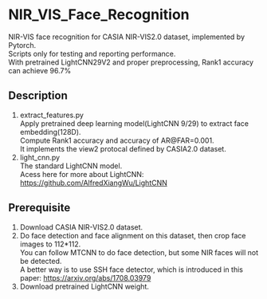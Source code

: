 # NIR_VIS_Face_Recognition
NIR-VIS face recognition for CASIA NIR-VIS2.0 dataset, implemented by Pytorch.      
Scripts only for testing and reporting performance.    
With pretrained LightCNN29V2 and proper preprocessing, Rank1 accuracy can achieve 96.7%     

## Description
1) extract_features.py      
Apply pretrained deep learning model(LightCNN 9/29) to extract face embedding(128D).            
Compute Rank1 accuracy and accuracy of AR@FAR=0.001.     
It implements the view2 protocal defined by CASIA2.0 dataset.       
2) light_cnn.py     
The standard LightCNN model.     
Acess here for more about LightCNN: https://github.com/AlfredXiangWu/LightCNN    

## Prerequisite
1) Download CASIA NIR-VIS2.0 dataset.    
2) Do face detection and face alignment on this dataset, then crop face images to 112*112.   
You can follow MTCNN to do face detection, but some NIR faces will not be detected.    
A better way is to use SSH face detector, which is introduced in this paper: https://arxiv.org/abs/1708.03979     
3) Download pretrained LightCNN weight.   

